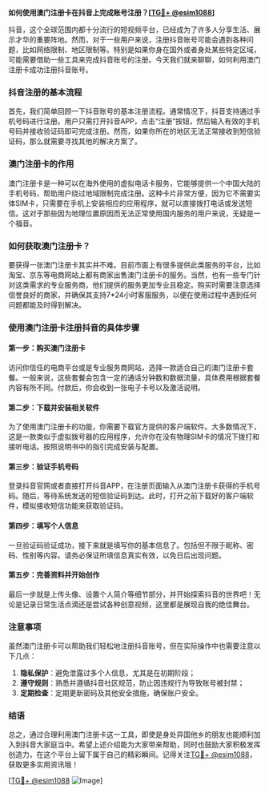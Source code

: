 **如何使用澳门注册卡在抖音上完成账号注册？[[TG💪+ @esim1088](https://t.me/s/esim1088)]**

抖音，这个全球范围内都十分流行的短视频平台，已经成为了许多人分享生活、展示才华的重要阵地。然而，对于一些用户来说，注册抖音账号可能会遇到各种问题，比如网络限制、地区限制等。特别是如果你身在国外或者身处某些特定区域，可能需要借助一些工具来完成抖音账号的注册。今天我们就来聊聊，如何利用澳门注册卡成功注册抖音账号。

### 抖音注册的基本流程

首先，我们简单回顾一下抖音账号的基本注册流程。通常情况下，抖音支持通过手机号码进行注册。用户只需打开抖音APP，点击“注册”按钮，然后输入有效的手机号码并接收验证码即可完成注册。然而，如果你所在的地区无法正常接收到短信验证码，那么就需要寻找其他的解决方案了。

### 澳门注册卡的作用

澳门注册卡是一种可以在海外使用的虚拟电话卡服务，它能够提供一个中国大陆的手机号码，帮助用户绕过地域限制完成注册。这种卡片非常方便，因为它不需要实体SIM卡，只需要在手机上安装相应的应用程序，就可以直接拨打电话或发送短信。这对于那些因为地理位置原因而无法正常使用国内服务的用户来说，无疑是一个福音。

### 如何获取澳门注册卡？

要获得一张澳门注册卡其实并不难。目前市面上有很多提供此类服务的平台，比如淘宝、京东等电商网站上都有商家出售澳门注册卡的服务。当然，也有一些专门针对这类需求的专业服务商，他们提供的服务更加专业且稳定。购买时需要注意选择信誉良好的商家，并确保其支持7*24小时客服服务，以便在使用过程中遇到任何问题都能及时得到解决。

### 使用澳门注册卡注册抖音的具体步骤

#### 第一步：购买澳门注册卡
访问你信任的电商平台或是专业服务商网站，选择一款适合自己的澳门注册卡套餐。一般来说，这些套餐会包含一定的通话分钟数和数据流量，具体费用根据套餐内容有所不同。付款后，你会收到一张电子卡号以及激活说明。

#### 第二步：下载并安装相关软件
为了使用澳门注册卡的功能，你需要下载官方提供的客户端软件。大多数情况下，这是一款类似于虚拟拨号器的应用程序，允许你在没有物理SIM卡的情况下拨打和接听电话。按照说明书中的指引完成安装与配置。

#### 第三步：验证手机号码
登录抖音官网或者直接打开抖音APP，在注册页面输入从澳门注册卡获得的手机号码。随后，等待系统发送的短信验证码到达。此时，打开之前下载好的客户端软件，模拟接收短信功能来获取验证码。

#### 第四步：填写个人信息
一旦验证码验证成功，接下来就是填写你的基本信息了。包括但不限于昵称、密码、性别等内容。请务必保证所填信息真实有效，以免日后出现问题。

#### 第五步：完善资料并开始创作
最后一步就是上传头像、设置个人简介等细节部分，并开始探索抖音的世界吧！无论是记录日常生活点滴还是尝试各种创意视频，这里都是展现自我的绝佳舞台。

### 注意事项
虽然澳门注册卡可以帮助我们轻松地注册抖音账号，但在实际操作中也需要注意以下几点：
1. **隐私保护**：避免泄露过多个人信息，尤其是在初期阶段；
2. **遵守规则**：熟悉并遵循抖音社区规范，防止因违规行为导致账号被封禁；
3. **定期检查**：定期更新密码及其他安全措施，确保账户安全。

### 结语

总之，通过合理利用澳门注册卡这一工具，即使是身处异国他乡的朋友也能顺利加入到抖音大家庭当中。希望上述介绍能为大家带来帮助，同时也鼓励大家积极发挥创造力，在这个平台上留下属于自己的精彩瞬间。记得关注[TG💪+ @esim1088](https://t.me/s/esim1088)，获取更多实用资讯哦！

[[TG💪+ @esim1088](https://t.me/s/esim1088) ![Image](https://i.postimg.cc/4NQfJmqS/Snipaste-2025-05-13-00-14-12.png)]